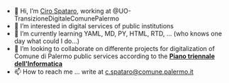 - 👋 Hi, I’m [Ciro Spataro](https://cirospat.readthedocs.io/), working at @UO-TransizioneDigitaleComunePalermo
- 👀 I’m interested in digital services of public institutions
- 🌱 I’m currently learning YAML, MD, PY, HTML, RTD, ... (who knows one day what could I do...)
- 💞️ I’m looking to collaborate on differente projects for digitalization of Comune di Palermo public services according to the [**Piano triennale dell'Informatica**](https://docs.italia.it/italia/piano-triennale-ict/pianotriennale-ict-doc/it/2020-2022/index.html)
- 📫 How to reach me ... write at c.spataro@comune.palermo.it

<!---
UO-TransizioneDigitaleComunePalermo/UO-TransizioneDigitaleComunePalermo is a ✨ special ✨ repository because its `README.md` (this file) appears on your GitHub profile.
You can click the Preview link to take a look at your changes.
--->
